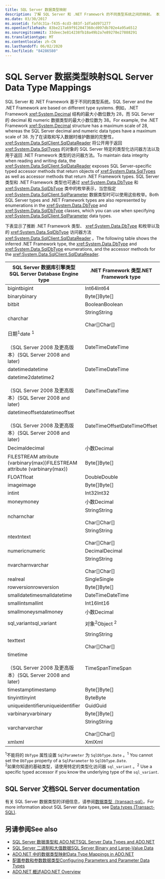 ```yaml
---
title: SQL Server 数据类型映射
description: 了解 SQL Server 和 .NET Framework 的不同类型系统之间的映射。 本文总结了系统在 ADO.NET 中的交互方式。
ms.date: 03/30/2017
ms.assetid: fafdc31a-f435-4cd3-883f-1dfadd971277
ms.openlocfilehash: 83be217a69f912047360cd097db702e4a95a6512
ms.sourcegitcommit: 33deec3e814238fb18a49b2a7e89278e27888291
ms.translationtype: MT
ms.contentlocale: zh-CN
ms.lasthandoff: 06/02/2020
ms.locfileid: "84286580"
---
```

# <a name="sql-server-data-type-mappings"></a><span data-ttu-id="9738e-104">SQL Server 数据类型映射</span><span class="sxs-lookup"><span data-stu-id="9738e-104">SQL Server Data Type Mappings</span></span>
<span data-ttu-id="9738e-105">SQL Server 和 .NET Framework 基于不同的类型系统。</span><span class="sxs-lookup"><span data-stu-id="9738e-105">SQL Server and the .NET Framework are based on different type systems.</span></span> <span data-ttu-id="9738e-106">例如，.NET Framework <xref:System.Decimal> 结构的最大小数位数为 28，而 SQL Server 的 decimal 和 numeric 数据类型的最大小数位数为 38。</span><span class="sxs-lookup"><span data-stu-id="9738e-106">For example, the .NET Framework <xref:System.Decimal> structure has a maximum scale of 28, whereas the SQL Server decimal and numeric data types have a maximum scale of 38.</span></span> <span data-ttu-id="9738e-107">为了在读取和写入数据时维护数据的完整性，<xref:System.Data.SqlClient.SqlDataReader> 将公开用于返回 <xref:System.Data.SqlTypes> 的对象的 SQL Server 特定的类型化访问器方法以及用于返回 .NET Framework 类型的访问器方法。</span><span class="sxs-lookup"><span data-stu-id="9738e-107">To maintain data integrity when reading and writing data, the  <xref:System.Data.SqlClient.SqlDataReader> exposes SQL Server–specific typed accessor methods that return objects of <xref:System.Data.SqlTypes> as well as accessor methods that return .NET Framework types.</span></span> <span data-ttu-id="9738e-108">SQL Server 类型和 .NET Framework 类型也可通过 <xref:System.Data.DbType> 和 <xref:System.Data.SqlDbType> 类中的枚举表示，当您指定 <xref:System.Data.SqlClient.SqlParameter> 数据类型时可以使用这些枚举。</span><span class="sxs-lookup"><span data-stu-id="9738e-108">Both SQL Server types and .NET Framework types are also represented by enumerations in the <xref:System.Data.DbType> and <xref:System.Data.SqlDbType> classes, which you can use when specifying <xref:System.Data.SqlClient.SqlParameter> data types.</span></span>  
  
 <span data-ttu-id="9738e-109">下表显示了推断 .NET Framework 类型、 <xref:System.Data.DbType> 和枚举以及的 <xref:System.Data.SqlDbType> 访问器方法 <xref:System.Data.SqlClient.SqlDataReader> 。</span><span class="sxs-lookup"><span data-stu-id="9738e-109">The following table shows the inferred .NET Framework type, the <xref:System.Data.DbType> and <xref:System.Data.SqlDbType> enumerations, and the accessor methods for the <xref:System.Data.SqlClient.SqlDataReader>.</span></span>  
  
|<span data-ttu-id="9738e-110">SQL Server 数据库引擎类型</span><span class="sxs-lookup"><span data-stu-id="9738e-110">SQL Server Database Engine type</span></span>|<span data-ttu-id="9738e-111">.NET Framework 类型</span><span class="sxs-lookup"><span data-stu-id="9738e-111">.NET Framework type</span></span>|<span data-ttu-id="9738e-112">SqlDbType 枚举</span><span class="sxs-lookup"><span data-stu-id="9738e-112">SqlDbType enumeration</span></span>|<span data-ttu-id="9738e-113">SqlDataReader SqlTypes 类型化访问器</span><span class="sxs-lookup"><span data-stu-id="9738e-113">SqlDataReader SqlTypes typed accessor</span></span>|<span data-ttu-id="9738e-114">DbType 枚举</span><span class="sxs-lookup"><span data-stu-id="9738e-114">DbType enumeration</span></span>|<span data-ttu-id="9738e-115">SqlDataReader DbType 类型化访问器</span><span class="sxs-lookup"><span data-stu-id="9738e-115">SqlDataReader DbType typed accessor</span></span>|  
|-------------------------------------|-------------------------|---------------------------|-------------------------------------------|------------------------|-----------------------------------------|  
|<span data-ttu-id="9738e-116">bigint</span><span class="sxs-lookup"><span data-stu-id="9738e-116">bigint</span></span>|<span data-ttu-id="9738e-117">Int64</span><span class="sxs-lookup"><span data-stu-id="9738e-117">Int64</span></span>|<xref:System.Data.SqlDbType.BigInt>|<xref:System.Data.SqlClient.SqlDataReader.GetSqlInt64%2A>|<xref:System.Data.DbType.Int64>|<xref:System.Data.SqlClient.SqlDataReader.GetInt64%2A>|  
|<span data-ttu-id="9738e-118">binary</span><span class="sxs-lookup"><span data-stu-id="9738e-118">binary</span></span>|<span data-ttu-id="9738e-119">Byte[]</span><span class="sxs-lookup"><span data-stu-id="9738e-119">Byte[]</span></span>|<xref:System.Data.SqlDbType.VarBinary>|<xref:System.Data.SqlClient.SqlDataReader.GetSqlBinary%2A>|<xref:System.Data.DbType.Binary>|<xref:System.Data.SqlClient.SqlDataReader.GetBytes%2A>|  
|<span data-ttu-id="9738e-120">bit</span><span class="sxs-lookup"><span data-stu-id="9738e-120">bit</span></span>|<span data-ttu-id="9738e-121">Boolean</span><span class="sxs-lookup"><span data-stu-id="9738e-121">Boolean</span></span>|<xref:System.Data.SqlDbType.Bit>|<xref:System.Data.SqlClient.SqlDataReader.GetSqlBoolean%2A>|<xref:System.Data.DbType.Boolean>|<xref:System.Data.SqlClient.SqlDataReader.GetBoolean%2A>|  
|<span data-ttu-id="9738e-122">char</span><span class="sxs-lookup"><span data-stu-id="9738e-122">char</span></span>|<span data-ttu-id="9738e-123">String</span><span class="sxs-lookup"><span data-stu-id="9738e-123">String</span></span><br /><br /> <span data-ttu-id="9738e-124">Char[]</span><span class="sxs-lookup"><span data-stu-id="9738e-124">Char[]</span></span>|<xref:System.Data.SqlDbType.Char>|<xref:System.Data.SqlClient.SqlDataReader.GetSqlString%2A>|<span data-ttu-id="9738e-125"><xref:System.Data.DbType.AnsiStringFixedLength>,</span><span class="sxs-lookup"><span data-stu-id="9738e-125"><xref:System.Data.DbType.AnsiStringFixedLength>,</span></span><br /><br /> <xref:System.Data.DbType.String>|<xref:System.Data.SqlClient.SqlDataReader.GetString%2A><br /><br /> <xref:System.Data.SqlClient.SqlDataReader.GetChars%2A>|  
|<span data-ttu-id="9738e-126">日期<sup>1</sup></span><span class="sxs-lookup"><span data-stu-id="9738e-126">date <sup>1</sup></span></span><br /><br /> <span data-ttu-id="9738e-127">（SQL Server 2008 及更高版本）</span><span class="sxs-lookup"><span data-stu-id="9738e-127">(SQL Server 2008 and later)</span></span>|<span data-ttu-id="9738e-128">DateTime</span><span class="sxs-lookup"><span data-stu-id="9738e-128">DateTime</span></span>|<span data-ttu-id="9738e-129"><xref:System.Data.SqlDbType.Date><sup>1</sup></span><span class="sxs-lookup"><span data-stu-id="9738e-129"><xref:System.Data.SqlDbType.Date> <sup>1</sup></span></span>|<xref:System.Data.SqlClient.SqlDataReader.GetSqlDateTime%2A>|<span data-ttu-id="9738e-130"><xref:System.Data.DbType.Date><sup>1</sup></span><span class="sxs-lookup"><span data-stu-id="9738e-130"><xref:System.Data.DbType.Date> <sup>1</sup></span></span>|<xref:System.Data.SqlClient.SqlDataReader.GetDateTime%2A>|  
|<span data-ttu-id="9738e-131">datetime</span><span class="sxs-lookup"><span data-stu-id="9738e-131">datetime</span></span>|<span data-ttu-id="9738e-132">DateTime</span><span class="sxs-lookup"><span data-stu-id="9738e-132">DateTime</span></span>|<xref:System.Data.SqlDbType.DateTime>|<xref:System.Data.SqlClient.SqlDataReader.GetSqlDateTime%2A>|<xref:System.Data.DbType.DateTime>|<xref:System.Data.SqlClient.SqlDataReader.GetDateTime%2A>|  
|<span data-ttu-id="9738e-133">datetime2</span><span class="sxs-lookup"><span data-stu-id="9738e-133">datetime2</span></span><br /><br /> <span data-ttu-id="9738e-134">（SQL Server 2008 及更高版本）</span><span class="sxs-lookup"><span data-stu-id="9738e-134">(SQL Server 2008 and later)</span></span>|<span data-ttu-id="9738e-135">DateTime</span><span class="sxs-lookup"><span data-stu-id="9738e-135">DateTime</span></span>|<xref:System.Data.SqlDbType.DateTime2>|<span data-ttu-id="9738e-136">无</span><span class="sxs-lookup"><span data-stu-id="9738e-136">None</span></span>|<xref:System.Data.DbType.DateTime2>|<xref:System.Data.SqlClient.SqlDataReader.GetDateTime%2A>|  
|<span data-ttu-id="9738e-137">datetimeoffset</span><span class="sxs-lookup"><span data-stu-id="9738e-137">datetimeoffset</span></span><br /><br /> <span data-ttu-id="9738e-138">（SQL Server 2008 及更高版本）</span><span class="sxs-lookup"><span data-stu-id="9738e-138">(SQL Server 2008 and later)</span></span>|<span data-ttu-id="9738e-139">DateTimeOffset</span><span class="sxs-lookup"><span data-stu-id="9738e-139">DateTimeOffset</span></span>|<xref:System.Data.SqlDbType.DateTimeOffset>|<span data-ttu-id="9738e-140">none</span><span class="sxs-lookup"><span data-stu-id="9738e-140">none</span></span>|<xref:System.Data.DbType.DateTimeOffset>|<xref:System.Data.SqlClient.SqlDataReader.GetDateTimeOffset%2A>|  
|<span data-ttu-id="9738e-141">Decimal</span><span class="sxs-lookup"><span data-stu-id="9738e-141">decimal</span></span>|<span data-ttu-id="9738e-142">小数</span><span class="sxs-lookup"><span data-stu-id="9738e-142">Decimal</span></span>|<xref:System.Data.SqlDbType.Decimal>|<xref:System.Data.SqlClient.SqlDataReader.GetSqlDecimal%2A>|<xref:System.Data.DbType.Decimal>|<xref:System.Data.SqlClient.SqlDataReader.GetDecimal%2A>|  
|<span data-ttu-id="9738e-143">FILESTREAM attribute (varbinary(max))</span><span class="sxs-lookup"><span data-stu-id="9738e-143">FILESTREAM attribute (varbinary(max))</span></span>|<span data-ttu-id="9738e-144">Byte[]</span><span class="sxs-lookup"><span data-stu-id="9738e-144">Byte[]</span></span>|<xref:System.Data.SqlDbType.VarBinary>|<xref:System.Data.SqlClient.SqlDataReader.GetSqlBytes%2A>|<xref:System.Data.DbType.Binary>|<xref:System.Data.SqlClient.SqlDataReader.GetBytes%2A>|  
|<span data-ttu-id="9738e-145">FLOAT</span><span class="sxs-lookup"><span data-stu-id="9738e-145">float</span></span>|<span data-ttu-id="9738e-146">Double</span><span class="sxs-lookup"><span data-stu-id="9738e-146">Double</span></span>|<xref:System.Data.SqlDbType.Float>|<xref:System.Data.SqlClient.SqlDataReader.GetSqlDouble%2A>|<xref:System.Data.DbType.Double>|<xref:System.Data.SqlClient.SqlDataReader.GetDouble%2A>|  
|<span data-ttu-id="9738e-147">image</span><span class="sxs-lookup"><span data-stu-id="9738e-147">image</span></span>|<span data-ttu-id="9738e-148">Byte[]</span><span class="sxs-lookup"><span data-stu-id="9738e-148">Byte[]</span></span>|<xref:System.Data.SqlDbType.Binary>|<xref:System.Data.SqlClient.SqlDataReader.GetSqlBinary%2A>|<xref:System.Data.DbType.Binary>|<xref:System.Data.SqlClient.SqlDataReader.GetBytes%2A>|  
|<span data-ttu-id="9738e-149">int</span><span class="sxs-lookup"><span data-stu-id="9738e-149">int</span></span>|<span data-ttu-id="9738e-150">Int32</span><span class="sxs-lookup"><span data-stu-id="9738e-150">Int32</span></span>|<xref:System.Data.SqlDbType.Int>|<xref:System.Data.SqlClient.SqlDataReader.GetSqlInt32%2A>|<xref:System.Data.DbType.Int32>|<xref:System.Data.SqlClient.SqlDataReader.GetInt32%2A>|  
|<span data-ttu-id="9738e-151">money</span><span class="sxs-lookup"><span data-stu-id="9738e-151">money</span></span>|<span data-ttu-id="9738e-152">小数</span><span class="sxs-lookup"><span data-stu-id="9738e-152">Decimal</span></span>|<xref:System.Data.SqlDbType.Money>|<xref:System.Data.SqlClient.SqlDataReader.GetSqlMoney%2A>|<xref:System.Data.DbType.Decimal>|<xref:System.Data.SqlClient.SqlDataReader.GetDecimal%2A>|  
|<span data-ttu-id="9738e-153">nchar</span><span class="sxs-lookup"><span data-stu-id="9738e-153">nchar</span></span>|<span data-ttu-id="9738e-154">String</span><span class="sxs-lookup"><span data-stu-id="9738e-154">String</span></span><br /><br /> <span data-ttu-id="9738e-155">Char[]</span><span class="sxs-lookup"><span data-stu-id="9738e-155">Char[]</span></span>|<xref:System.Data.SqlDbType.NChar>|<xref:System.Data.SqlClient.SqlDataReader.GetSqlString%2A>|<xref:System.Data.DbType.StringFixedLength>|<xref:System.Data.SqlClient.SqlDataReader.GetString%2A><br /><br /> <xref:System.Data.SqlClient.SqlDataReader.GetChars%2A>|  
|<span data-ttu-id="9738e-156">ntext</span><span class="sxs-lookup"><span data-stu-id="9738e-156">ntext</span></span>|<span data-ttu-id="9738e-157">String</span><span class="sxs-lookup"><span data-stu-id="9738e-157">String</span></span><br /><br /> <span data-ttu-id="9738e-158">Char[]</span><span class="sxs-lookup"><span data-stu-id="9738e-158">Char[]</span></span>|<xref:System.Data.SqlDbType.NText>|<xref:System.Data.SqlClient.SqlDataReader.GetSqlString%2A>|<xref:System.Data.DbType.String>|<xref:System.Data.SqlClient.SqlDataReader.GetString%2A><br /><br /> <xref:System.Data.SqlClient.SqlDataReader.GetChars%2A>|  
|<span data-ttu-id="9738e-159">numeric</span><span class="sxs-lookup"><span data-stu-id="9738e-159">numeric</span></span>|<span data-ttu-id="9738e-160">Decimal</span><span class="sxs-lookup"><span data-stu-id="9738e-160">Decimal</span></span>|<xref:System.Data.SqlDbType.Decimal>|<xref:System.Data.SqlClient.SqlDataReader.GetSqlDecimal%2A>|<xref:System.Data.DbType.Decimal>|<xref:System.Data.SqlClient.SqlDataReader.GetDecimal%2A>|  
|<span data-ttu-id="9738e-161">nvarchar</span><span class="sxs-lookup"><span data-stu-id="9738e-161">nvarchar</span></span>|<span data-ttu-id="9738e-162">String</span><span class="sxs-lookup"><span data-stu-id="9738e-162">String</span></span><br /><br /> <span data-ttu-id="9738e-163">Char[]</span><span class="sxs-lookup"><span data-stu-id="9738e-163">Char[]</span></span>|<xref:System.Data.SqlDbType.NVarChar>|<xref:System.Data.SqlClient.SqlDataReader.GetSqlString%2A>|<xref:System.Data.DbType.String>|<xref:System.Data.SqlClient.SqlDataReader.GetString%2A><br /><br /> <xref:System.Data.SqlClient.SqlDataReader.GetChars%2A>|  
|<span data-ttu-id="9738e-164">real</span><span class="sxs-lookup"><span data-stu-id="9738e-164">real</span></span>|<span data-ttu-id="9738e-165">Single</span><span class="sxs-lookup"><span data-stu-id="9738e-165">Single</span></span>|<xref:System.Data.SqlDbType.Real>|<xref:System.Data.SqlClient.SqlDataReader.GetSqlSingle%2A>|<xref:System.Data.DbType.Single>|<xref:System.Data.SqlClient.SqlDataReader.GetFloat%2A>|  
|<span data-ttu-id="9738e-166">rowversion</span><span class="sxs-lookup"><span data-stu-id="9738e-166">rowversion</span></span>|<span data-ttu-id="9738e-167">Byte[]</span><span class="sxs-lookup"><span data-stu-id="9738e-167">Byte[]</span></span>|<xref:System.Data.SqlDbType.Timestamp>|<xref:System.Data.SqlClient.SqlDataReader.GetSqlBinary%2A>|<xref:System.Data.DbType.Binary>|<xref:System.Data.SqlClient.SqlDataReader.GetBytes%2A>|  
|<span data-ttu-id="9738e-168">smalldatetime</span><span class="sxs-lookup"><span data-stu-id="9738e-168">smalldatetime</span></span>|<span data-ttu-id="9738e-169">DateTime</span><span class="sxs-lookup"><span data-stu-id="9738e-169">DateTime</span></span>|<xref:System.Data.SqlDbType.DateTime>|<xref:System.Data.SqlClient.SqlDataReader.GetSqlDateTime%2A>|<xref:System.Data.DbType.DateTime>|<xref:System.Data.SqlClient.SqlDataReader.GetDateTime%2A>|  
|<span data-ttu-id="9738e-170">smallint</span><span class="sxs-lookup"><span data-stu-id="9738e-170">smallint</span></span>|<span data-ttu-id="9738e-171">Int16</span><span class="sxs-lookup"><span data-stu-id="9738e-171">Int16</span></span>|<xref:System.Data.SqlDbType.SmallInt>|<xref:System.Data.SqlClient.SqlDataReader.GetSqlInt16%2A>|<xref:System.Data.DbType.Int16>|<xref:System.Data.SqlClient.SqlDataReader.GetInt16%2A>|  
|<span data-ttu-id="9738e-172">smallmoney</span><span class="sxs-lookup"><span data-stu-id="9738e-172">smallmoney</span></span>|<span data-ttu-id="9738e-173">小数</span><span class="sxs-lookup"><span data-stu-id="9738e-173">Decimal</span></span>|<xref:System.Data.SqlDbType.SmallMoney>|<xref:System.Data.SqlClient.SqlDataReader.GetSqlMoney%2A>|<xref:System.Data.DbType.Decimal>|<xref:System.Data.SqlClient.SqlDataReader.GetDecimal%2A>|  
|<span data-ttu-id="9738e-174">sql_variant</span><span class="sxs-lookup"><span data-stu-id="9738e-174">sql_variant</span></span>|<span data-ttu-id="9738e-175">对象<sup>2</sup></span><span class="sxs-lookup"><span data-stu-id="9738e-175">Object <sup>2</sup></span></span>|<xref:System.Data.SqlDbType.Variant>|<span data-ttu-id="9738e-176"><xref:System.Data.SqlClient.SqlDataReader.GetSqlValue%2A><sup>2</sup></span><span class="sxs-lookup"><span data-stu-id="9738e-176"><xref:System.Data.SqlClient.SqlDataReader.GetSqlValue%2A> <sup>2</sup></span></span>|<xref:System.Data.DbType.Object>|<span data-ttu-id="9738e-177"><xref:System.Data.SqlClient.SqlDataReader.GetValue%2A><sup>2</sup></span><span class="sxs-lookup"><span data-stu-id="9738e-177"><xref:System.Data.SqlClient.SqlDataReader.GetValue%2A> <sup>2</sup></span></span>|  
|<span data-ttu-id="9738e-178">text</span><span class="sxs-lookup"><span data-stu-id="9738e-178">text</span></span>|<span data-ttu-id="9738e-179">String</span><span class="sxs-lookup"><span data-stu-id="9738e-179">String</span></span><br /><br /> <span data-ttu-id="9738e-180">Char[]</span><span class="sxs-lookup"><span data-stu-id="9738e-180">Char[]</span></span>|<xref:System.Data.SqlDbType.Text>|<xref:System.Data.SqlClient.SqlDataReader.GetSqlString%2A>|<xref:System.Data.DbType.String>|<xref:System.Data.SqlClient.SqlDataReader.GetString%2A><br /><br /> <xref:System.Data.SqlClient.SqlDataReader.GetChars%2A>|  
|<span data-ttu-id="9738e-181">time</span><span class="sxs-lookup"><span data-stu-id="9738e-181">time</span></span><br /><br /> <span data-ttu-id="9738e-182">（SQL Server 2008 及更高版本）</span><span class="sxs-lookup"><span data-stu-id="9738e-182">(SQL Server 2008 and later)</span></span>|<span data-ttu-id="9738e-183">TimeSpan</span><span class="sxs-lookup"><span data-stu-id="9738e-183">TimeSpan</span></span>|<xref:System.Data.SqlDbType.Time>|<span data-ttu-id="9738e-184">none</span><span class="sxs-lookup"><span data-stu-id="9738e-184">none</span></span>|<xref:System.Data.DbType.Time>|<xref:System.Data.SqlClient.SqlDataReader.GetDateTime%2A>|  
|<span data-ttu-id="9738e-185">timestamp</span><span class="sxs-lookup"><span data-stu-id="9738e-185">timestamp</span></span>|<span data-ttu-id="9738e-186">Byte[]</span><span class="sxs-lookup"><span data-stu-id="9738e-186">Byte[]</span></span>|<xref:System.Data.SqlDbType.Timestamp>|<xref:System.Data.SqlClient.SqlDataReader.GetSqlBinary%2A>|<xref:System.Data.DbType.Binary>|<xref:System.Data.SqlClient.SqlDataReader.GetBytes%2A>|  
|<span data-ttu-id="9738e-187">tinyint</span><span class="sxs-lookup"><span data-stu-id="9738e-187">tinyint</span></span>|<span data-ttu-id="9738e-188">Byte</span><span class="sxs-lookup"><span data-stu-id="9738e-188">Byte</span></span>|<xref:System.Data.SqlDbType.TinyInt>|<xref:System.Data.SqlClient.SqlDataReader.GetSqlByte%2A>|<xref:System.Data.DbType.Byte>|<xref:System.Data.SqlClient.SqlDataReader.GetByte%2A>|  
|<span data-ttu-id="9738e-189">uniqueidentifier</span><span class="sxs-lookup"><span data-stu-id="9738e-189">uniqueidentifier</span></span>|<span data-ttu-id="9738e-190">Guid</span><span class="sxs-lookup"><span data-stu-id="9738e-190">Guid</span></span>|<xref:System.Data.SqlDbType.UniqueIdentifier>|<xref:System.Data.SqlClient.SqlDataReader.GetSqlGuid%2A>|<xref:System.Data.DbType.Guid>|<xref:System.Data.SqlClient.SqlDataReader.GetGuid%2A>|  
|<span data-ttu-id="9738e-191">varbinary</span><span class="sxs-lookup"><span data-stu-id="9738e-191">varbinary</span></span>|<span data-ttu-id="9738e-192">Byte[]</span><span class="sxs-lookup"><span data-stu-id="9738e-192">Byte[]</span></span>|<xref:System.Data.SqlDbType.VarBinary>|<xref:System.Data.SqlClient.SqlDataReader.GetSqlBinary%2A>|<xref:System.Data.DbType.Binary>|<xref:System.Data.SqlClient.SqlDataReader.GetBytes%2A>|  
|<span data-ttu-id="9738e-193">varchar</span><span class="sxs-lookup"><span data-stu-id="9738e-193">varchar</span></span>|<span data-ttu-id="9738e-194">String</span><span class="sxs-lookup"><span data-stu-id="9738e-194">String</span></span><br /><br /> <span data-ttu-id="9738e-195">Char[]</span><span class="sxs-lookup"><span data-stu-id="9738e-195">Char[]</span></span>|<xref:System.Data.SqlDbType.VarChar>|<xref:System.Data.SqlClient.SqlDataReader.GetSqlString%2A>|<span data-ttu-id="9738e-196"><xref:System.Data.DbType.AnsiString>, <xref:System.Data.DbType.String></span><span class="sxs-lookup"><span data-stu-id="9738e-196"><xref:System.Data.DbType.AnsiString>, <xref:System.Data.DbType.String></span></span>|<xref:System.Data.SqlClient.SqlDataReader.GetString%2A><br /><br /> <xref:System.Data.SqlClient.SqlDataReader.GetChars%2A>|  
|<span data-ttu-id="9738e-197">xml</span><span class="sxs-lookup"><span data-stu-id="9738e-197">xml</span></span>|<span data-ttu-id="9738e-198">Xml</span><span class="sxs-lookup"><span data-stu-id="9738e-198">Xml</span></span>|<xref:System.Data.SqlDbType.Xml>|<xref:System.Data.SqlClient.SqlDataReader.GetSqlXml%2A>|<xref:System.Data.DbType.Xml>|<span data-ttu-id="9738e-199">none</span><span class="sxs-lookup"><span data-stu-id="9738e-199">none</span></span>|  
  
<span data-ttu-id="9738e-200"><sup>1</sup>不能将的 `DbType` 属性设置 `SqlParameter` 为 `SqlDbType.Date` 。</span><span class="sxs-lookup"><span data-stu-id="9738e-200"><sup>1</sup> You cannot set the `DbType` property of a `SqlParameter` to `SqlDbType.Date`.</span></span>  
<span data-ttu-id="9738e-201"><sup>2</sup>如果你知道的基础类型，请使用特定的类型化访问器 `sql_variant` 。</span><span class="sxs-lookup"><span data-stu-id="9738e-201"><sup>2</sup> Use a specific typed accessor if you know the underlying type of the `sql_variant`.</span></span>  
  
## <a name="sql-server-documentation"></a><span data-ttu-id="9738e-202">SQL Server 文档</span><span class="sxs-lookup"><span data-stu-id="9738e-202">SQL Server documentation</span></span>

<span data-ttu-id="9738e-203">有关 SQL Server 数据类型的详细信息，请参阅[数据类型（transact-sql）](/sql/t-sql/data-types/data-types-transact-sql)。</span><span class="sxs-lookup"><span data-stu-id="9738e-203">For more information about SQL Server data types, see [Data types (Transact-SQL)](/sql/t-sql/data-types/data-types-transact-sql).</span></span>
  
## <a name="see-also"></a><span data-ttu-id="9738e-204">另请参阅</span><span class="sxs-lookup"><span data-stu-id="9738e-204">See also</span></span>

- [<span data-ttu-id="9738e-205">SQL Server 数据类型和 ADO.NET</span><span class="sxs-lookup"><span data-stu-id="9738e-205">SQL Server Data Types and ADO.NET</span></span>](./sql/sql-server-data-types.md)
- [<span data-ttu-id="9738e-206">SQL Server 二进制和大值数据</span><span class="sxs-lookup"><span data-stu-id="9738e-206">SQL Server Binary and Large-Value Data</span></span>](./sql/sql-server-binary-and-large-value-data.md)
- [<span data-ttu-id="9738e-207">ADO.NET 中的数据类型映射</span><span class="sxs-lookup"><span data-stu-id="9738e-207">Data Type Mappings in ADO.NET</span></span>](data-type-mappings-in-ado-net.md)
- [<span data-ttu-id="9738e-208">配置参数和参数数据类型</span><span class="sxs-lookup"><span data-stu-id="9738e-208">Configuring Parameters and Parameter Data Types</span></span>](configuring-parameters-and-parameter-data-types.md)
- [<span data-ttu-id="9738e-209">ADO.NET 概述</span><span class="sxs-lookup"><span data-stu-id="9738e-209">ADO.NET Overview</span></span>](ado-net-overview.md)
